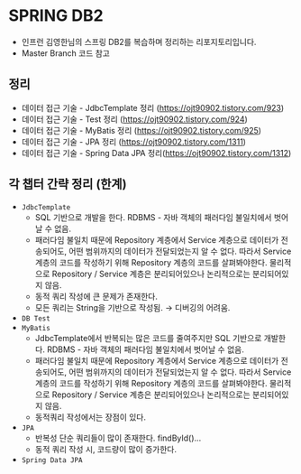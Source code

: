 # SPRING DB2
- 인프런 김영한님의 스프링 DB2를 복습하며 정리하는 리포지토리입니다.
- Master Branch 코드 참고

## 정리 
- 데이터 접근 기술 - JdbcTemplate 정리 (https://ojt90902.tistory.com/923)
- 데이터 접근 기술 - Test 정리 (https://ojt90902.tistory.com/924)
- 데이터 접근 기술 - MyBatis 정리 (https://ojt90902.tistory.com/925)
- 데이터 접근 기술 - JPA 정리 (https://ojt90902.tistory.com/1311)
- 데이터 접근 기술 - Spring Data JPA 정리(https://ojt90902.tistory.com/1312)


## 각 챕터 간략 정리 (한계)
- `JdbcTemplate`
  - SQL 기반으로 개발을 한다. RDBMS - 자바 객체의 패러다임 불일치에서 벗어날 수 없음.
  - 패러다임 불일치 때문에 Repository 계층에서 Service 계층으로 데이터가 전송되어도, 어떤 범위까지의 데이터가 전달되었는지 알 수 없다. 따라서 Service 계층의 코드를 작성하기 위해 Repository 계층의 코드를 살펴봐야한다. 물리적으로 Repository / Service 계층은 분리되어있으나 논리적으로는 분리되어있지 않음. 
  - 동적 쿼리 작성에 큰 문제가 존재한다.
  - 모든 쿼리는 String을 기반으로 작성됨. → 디버깅의 어려움.
- `DB Test`
- `MyBatis`
  - JdbcTemplate에서 반복되는 많은 코드를 줄여주지만 SQL 기반으로 개발한다. RDBMS - 자바 객체의 패러다임 불일치에서 벗어날 수 없음.
  - 패러다임 불일치 때문에 Repository 계층에서 Service 계층으로 데이터가 전송되어도, 어떤 범위까지의 데이터가 전달되었는지 알 수 없다. 따라서 Service 계층의 코드를 작성하기 위해 Repository 계층의 코드를 살펴봐야한다. 물리적으로 Repository / Service 계층은 분리되어있으나 논리적으로는 분리되어있지 않음. 
  - 동적쿼리 작성에서는 장점이 있다. 
- `JPA`
  - 반복성 단순 쿼리들이 많이 존재한다. findById()...
  - 동적 쿼리 작성 시, 코드량이 많이 증가한다. 
- `Spring Data JPA`
